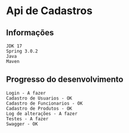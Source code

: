 # Api de Cadastros
## Informações
    JDK 17
    Spring 3.0.2
    Java
    Maven

## Progresso do desenvolvimento
    Login - A fazer
    Cadastro de Usuarios - OK
    Cadastro de Funcionarios - OK 
    Cadastro de Produtos - OK
    Log de alterações - A fazer
    Testes - A fazer
    Swagger - OK